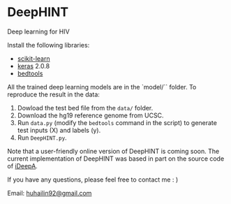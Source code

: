 # DeepHINT
Deep learning for HIV

Install the following libraries:

* [scikit-learn](http://scikit-learn.org/)
* [keras](https://keras.io/) 2.0.8
* [bedtools](http://bedtools.readthedocs.io/en/latest/)


All the trained deep learning models are in the `model/`` folder. To reproduce the result in the data:

1. Dowload the test bed file from the `data/` folder.
2. Download the hg19 reference genome from UCSC.
3. Run `data.py` (modify the `bedtools` command in the script) to generate test inputs (X) and labels (y).
4. Run `DeepHINT.py`.

Note that a user-friendly online version of DeepHINT is coming soon. The current implementation of DeepHINT was based in part on the source code of [iDeepA](https://github.com/xypan1232/iDeepA).

If you have any questions, please feel free to contact me : )

Email: huhailin92@gmail.com
